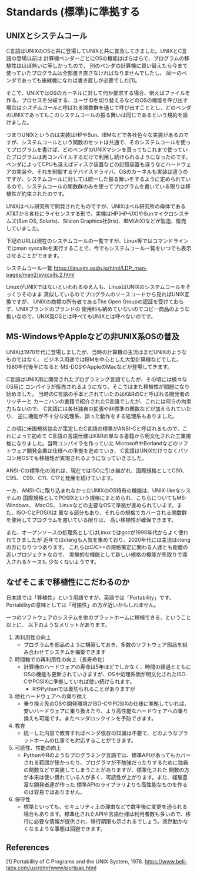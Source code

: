 # Standards (標準)に準拠する

## UNIXとシステムコール
C言語はUNIXのOSと共に登場してUNIXと共に普及してきました。UNIXとC言語の登場以前は
計算機ベンダーごとにOSの機能はばらばらで、プログラムの移植性はほぼ無いに等しかったので、
別のベンダの計算機に買い替えたら今まで使っていたプログラムは全部書き直さなければなりませんでしたし、
同一のベンダであっても後継機になれば書き直しが必要でした[1]。

そこで、UNIXではOSのカーネルに対して何か要求する場合、例えばファイルを作る、プロセスを分岐する、ユーザIDを切り替えるなどのOSの機能を呼び出す場合は*システムコール*と呼ばれる関数群を通じて呼び出すこととし、どのベンダのUNIXであってもこのシステムコールの振る舞いは同じであるという規約を設けました。

つまりUNIXというのは実装はHPやSun、IBMなどで各社色々な実装があるのですが、システムコールという関数のセットは共通で、そのシステムコールを使ってプログラムを書けば、どのベンダのUNIXマシンを買ってもこれまで使っていたプログラムは再コンパイルするだけで利用し続けられるようになったのです。ベンダによってCPUも違えばディスク装置などの記憶装置も違うなどハードウェアの実装や、それを制御するデバイスドライバ、OSのカーネルも実装は違うのですが、システムコールに対しては統一した振る舞いをするように定められているので、システムコールの関数群のみを使ってプログラムを書いている限りは移植性が約束されたのです。

UNIXはベル研究所で開発されたものですが、UNIXはベル研究所の母体であるAT&Tから各社にライセンスする形で、実機はHP(HP-UX)やSunマイクロシステムズ(Sun OS, Solaris)、Silicon Graphics社(Iris)、IBM(AIX)などが製造、販売していました。

下記のURLは現在のシステムコールの一覧ですが、Linux等ではコマンドラインではman syscallsを実行することで、今でもシステムコール一覧をいつでも表示させることができます。

システムコール一覧
https://linuxjm.osdn.jp/html/LDP_man-pages/man2/syscalls.2.html

LinuxがUNIXではないといわれるゆえんも、LinuxはUNIXのシステムコールをそっくりそのまま
真似しているのでプログラムのソースコードから見ればUNIX互換ですが、
UNIXの商標の所有者であるThe Open Groupの認証を受けておらず、UNIXブランドのブランドの
使用料も納めていないのでコピー商品のような扱いなので、UNIX風OSとは呼べてもUNIXとは呼べないのです。

## MS-WindowsやAppleなどの非UNIX系OSの普及
UNIXは1970年代に登場しましたが、当時の計算機の主流はまだUNIXのようなものではなく、
ビジネス用途ではIBMを中心とした大型計算機などでした。1980年代後半になると
MS-DOSやAppleのMacなどが登場してきます。

C言語はUNIX用に開発されたプログラミング言語でしたが、その頃には様々なOS用に
コンパイラが販売されるようになり、そこではまた移植性が問題になり始めました。
当時のC言語の手本とされていたのはK&RのCと呼ばれる開発者のリッチーと
カーニハンの書籍で紹介されたC言語でしたが、これには何らの拘束力もないので、
C言語には各社独自の拡張や非標準の関数などが加えられていたり、
逆に機能が不十分な処理系、誤った動作をする処理系もありました。

この頃に米国規格協会が策定したC言語の標準がANSI-Cと呼ばれるもので、これによって初めて
C言語の言語仕様はK&Rの単なる書籍から明文化された工業規格になりました。当時コンパイラを作っていた
MicrosoftやBorlandなどのソフトウェア開発企業は仕様への準拠を進めていき、
C言語はUNIXだけでなくパソコン用OSでも移植性が実現されるようになっていきました。

ANSI-Cの標準化の流れは、現在ではISOに引き継がれ、国際規格としてC90、C95、
C99、C11、C17と発展を続けています。

一方、ANSI-Cに取り込まれなかったUNIXのOS特有の機能は、UNIX-likeなシステムの
国際規格としてPOSIXという規格にまとめられ、こちらについてもMS-Windows、
MacOS、 Linuxなどの主要なOSで準拠が進められています。また、ISO-CとPOSIXは
重なる部分もあり、それらの規格でカバーされる関数群を使用してプログラムを書いている限りは、
高い移植性が確保できます。

また、オープンソースの処理系としてはLinuxではgccが1990年代からよく使われてきましたが
近年ではclangも人気を集めており、2020年代には主流はclangの方になりつつあります。
これらはC/C++の規格策定に関わる人達とも距離の近いプロジェクトなので、
実験的な機能として新しい規格の機能が先取りで導入されるケースも
少なくないようです。

## なぜそこまで移植性にこだわるのか

日本語では「移植性」という用語ですが、英語では「Portability」です。
Portabilityの意味としては「可搬性」の方が近いかもしれません。

一つのソフトウェアのシステムを他のプラットホームに移植できる、ということ以上に、
以下のようなメリットがあります。
1. 再利用性の向上
   - プログラムを部品のように構築しておき、多数のソフトウェア部品を組み合わせてシステムを構築できます
2. 時間軸での再利用性の向上（長寿命化）
   - 計算機のハードウェアの寿命は5年ほどでしかなく、時間の経過とともにOSの機能も更新されていきますが、OSや処理系側が明文化されたISO-CやPOSIXに準拠していれば使い続けられます。
     - RやPythonでは裏切られることがありますが
3. 他社ハードウェアへの乗り換え
   - 乗り換え先のOSや開発環境がISO-CやPOSIXの仕様に準拠していれば、安いハードウェアに乗り換えたり、より高性能なハードウェアへの乗り換えも可能です。またベンダロックインを予防できます。
4. 教育
    - 統一した内容で教育すればベンダ依存の知識は不要で、どのようなプラットホームの仕事でも対応することができます。
5. 可読性、性能の向上
    - PythonやRのようなプログラミング言語では、標準APIがあってもカバーされる範囲が狭かったり、プログラマが不勉強だったりするために独自の関数などで実装してしまうことがありますが、標準化された
    関数の方が本来は使い慣れている人が多く、可読性が上がります。また、経験豊富な開発者達が作った
    標準APIのライブラリよりも高性能なものを作るのは容易ではありません。
6. 保守性
   - 標準といっても、セキュリティ上の理由などで数年後に変更を迫られる場合もあります。標準化されたAPIや言語仕様は利用者数も多いので、移行に必要な情報が提供され、移行期限も示されるでしょう。突然動かなくなるような事態は回避できます。

## References
[1] Portability of C Programs and the UNIX System, 1978. https://www.bell-labs.com/usr/dmr/www/portpap.html
